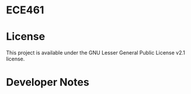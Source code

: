 # ECE461


# License

This project is available under the GNU Lesser General Public License v2.1 license.  

# Developer Notes


